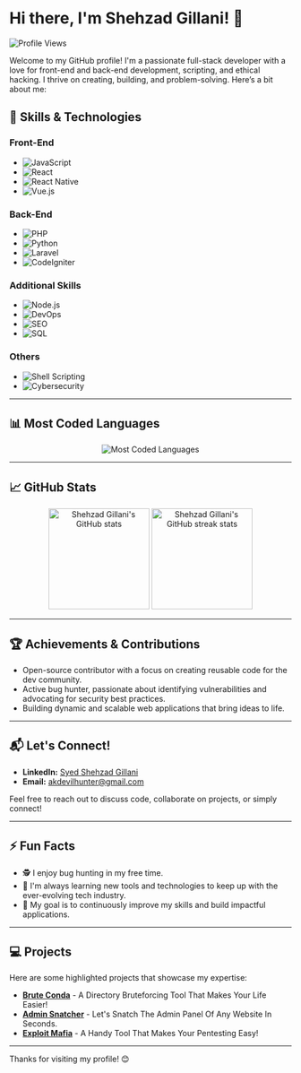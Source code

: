 # Hi there, I'm Shehzad Gillani! 👋

![Profile Views](https://komarev.com/ghpvc/?username=SyedShehzadGillani&label=Profile%20views&color=0e75b6&style=flat)

Welcome to my GitHub profile! I'm a passionate full-stack developer with a love for front-end and back-end development, scripting, and ethical hacking. I thrive on creating, building, and problem-solving. Here’s a bit about me:

## 🚀 Skills & Technologies

### Front-End
- ![JavaScript](https://img.shields.io/badge/-JavaScript-F7DF1E?logo=javascript&logoColor=black&style=for-the-badge)
- ![React](https://img.shields.io/badge/-React-61DAFB?logo=react&logoColor=black&style=for-the-badge)
- ![React Native](https://img.shields.io/badge/-React%20Native-61DAFB?logo=react&logoColor=black&style=for-the-badge)
- ![Vue.js](https://img.shields.io/badge/-Vue.js-4FC08D?logo=vue.js&logoColor=white&style=for-the-badge)

### Back-End
- ![PHP](https://img.shields.io/badge/-PHP-777BB4?logo=php&logoColor=white&style=for-the-badge)
- ![Python](https://img.shields.io/badge/-Python-3776AB?logo=python&logoColor=white&style=for-the-badge)
- ![Laravel](https://img.shields.io/badge/-Laravel-FF2D20?logo=laravel&logoColor=white&style=for-the-badge)
- ![CodeIgniter](https://img.shields.io/badge/-CodeIgniter-EF4223?logo=codeigniter&logoColor=white&style=for-the-badge)

### Additional Skills
- ![Node.js](https://img.shields.io/badge/-Node.js-339933?logo=node.js&logoColor=white&style=for-the-badge)
- ![DevOps](https://img.shields.io/badge/-DevOps-0A66C2?logo=devops&logoColor=white&style=for-the-badge)
- ![SEO](https://img.shields.io/badge/-SEO-4285F4?logo=google&logoColor=white&style=for-the-badge)
- ![SQL](https://img.shields.io/badge/-SQL-4479A1?logo=postgresql&logoColor=white&style=for-the-badge)

### Others
- ![Shell Scripting](https://img.shields.io/badge/-Shell%20Scripting-4EAA25?logo=gnu-bash&logoColor=white&style=for-the-badge)
- ![Cybersecurity](https://img.shields.io/badge/-Cybersecurity-FF5733?logo=security&logoColor=white&style=for-the-badge)

---

## 📊 Most Coded Languages

<div align="center">
  <img src="https://github-readme-stats.vercel.app/api/top-langs/?username=SyedShehzadGillani&layout=compact&hide_border=true&theme=radical" alt="Most Coded Languages" />
</div>

---

## 📈 GitHub Stats

<p align="center">
  <img height="180em" src="https://github-readme-stats.vercel.app/api?username=SyedShehzadGillani&show_icons=true&hide_border=true&theme=radical&count_private=true" alt="Shehzad Gillani's GitHub stats" />
  <img height="180em" src="https://github-readme-streak-stats.herokuapp.com/?user=SyedShehzadGillani&hide_border=true&theme=radical" alt="Shehzad Gillani's GitHub streak stats" />
</p>

---

## 🏆 Achievements & Contributions

- Open-source contributor with a focus on creating reusable code for the dev community.
- Active bug hunter, passionate about identifying vulnerabilities and advocating for security best practices.
- Building dynamic and scalable web applications that bring ideas to life.

---

## 📬 Let's Connect!

- **LinkedIn:** [Syed Shehzad Gillani](https://www.linkedin.com/in/syed-shehzad-gillani/)
- **Email:** [akdevilhunter@gmail.com](mailto:akdevilhunter@gmail.com)

Feel free to reach out to discuss code, collaborate on projects, or simply connect!

---

## ⚡ Fun Facts
- 🕵️ I enjoy bug hunting in my free time.
- 🧠 I'm always learning new tools and technologies to keep up with the ever-evolving tech industry.
- 🎯 My goal is to continuously improve my skills and build impactful applications.

---

## 💻 Projects

Here are some highlighted projects that showcase my expertise:
- **[Brute Conda](https://github.com/SyedShehzadGillani/BruteConda)** - A Directory Bruteforcing Tool That Makes Your Life Easier!
- **[Admin Snatcher](https://github.com/SyedShehzadGillani/AdminSnatcher)** - Let's Snatch The Admin Panel Of Any Website In Seconds.
- **[Exploit Mafia](https://github.com/SyedShehzadGillani/ExploitMafia)** - A Handy Tool That Makes Your Pentesting Easy!

---

Thanks for visiting my profile! 😊
